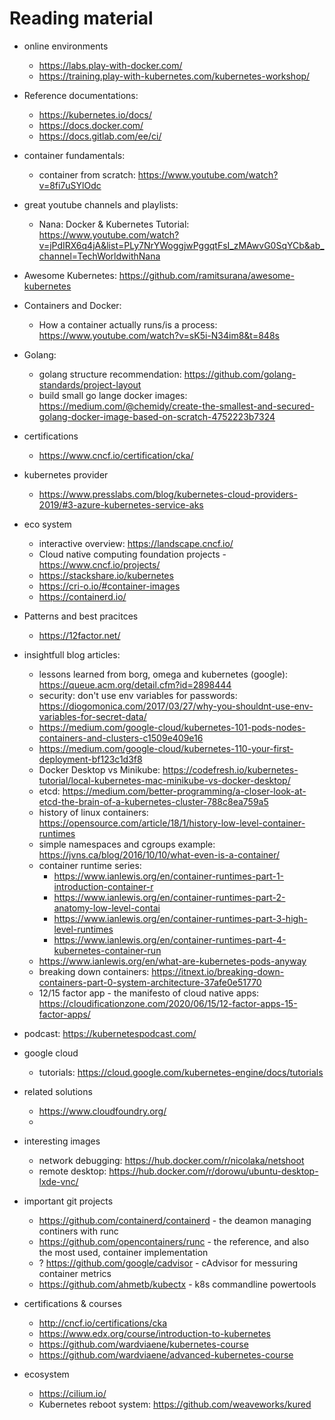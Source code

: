 # Reading material

* online environments
  * https://labs.play-with-docker.com/
  * https://training.play-with-kubernetes.com/kubernetes-workshop/

* Reference documentations:
  * https://kubernetes.io/docs/
  * https://docs.docker.com/
  * https://docs.gitlab.com/ee/ci/

* container fundamentals:
  * container from scratch: https://www.youtube.com/watch?v=8fi7uSYlOdc

* great youtube channels and playlists:
  * Nana: Docker & Kubernetes Tutorial: https://www.youtube.com/watch?v=jPdIRX6q4jA&list=PLy7NrYWoggjwPggqtFsI_zMAwvG0SqYCb&ab_channel=TechWorldwithNana

* Awesome Kubernetes: https://github.com/ramitsurana/awesome-kubernetes

* Containers and Docker:
  * How a container actually runs/is a process: https://www.youtube.com/watch?v=sK5i-N34im8&t=848s

* Golang:
  * golang structure recommendation: https://github.com/golang-standards/project-layout
  * build small go lange docker images: https://medium.com/@chemidy/create-the-smallest-and-secured-golang-docker-image-based-on-scratch-4752223b7324

* certifications
  * https://www.cncf.io/certification/cka/

* kubernetes provider
  * https://www.presslabs.com/blog/kubernetes-cloud-providers-2019/#3-azure-kubernetes-service-aks
  

* eco system 
  * interactive overview: https://landscape.cncf.io/
  * Cloud native computing foundation projects -  https://www.cncf.io/projects/
  * https://stackshare.io/kubernetes
  * https://cri-o.io/#container-images
  * https://containerd.io/

* Patterns and best pracitces
  * https://12factor.net/


* insightfull blog articles:
  * lessons learned from borg, omega and kubernetes (google): https://queue.acm.org/detail.cfm?id=2898444 
  * security: don't use env variables for passwords: https://diogomonica.com/2017/03/27/why-you-shouldnt-use-env-variables-for-secret-data/
  * https://medium.com/google-cloud/kubernetes-101-pods-nodes-containers-and-clusters-c1509e409e16
  * https://medium.com/google-cloud/kubernetes-110-your-first-deployment-bf123c1d3f8
  * Docker Desktop vs Minikube: https://codefresh.io/kubernetes-tutorial/local-kubernetes-mac-minikube-vs-docker-desktop/
  * etcd: https://medium.com/better-programming/a-closer-look-at-etcd-the-brain-of-a-kubernetes-cluster-788c8ea759a5
  * history of linux containers: https://opensource.com/article/18/1/history-low-level-container-runtimes
  * simple namespaces and cgroups example: https://jvns.ca/blog/2016/10/10/what-even-is-a-container/
  * container runtime series: 
    * https://www.ianlewis.org/en/container-runtimes-part-1-introduction-container-r
    * https://www.ianlewis.org/en/container-runtimes-part-2-anatomy-low-level-contai
    * https://www.ianlewis.org/en/container-runtimes-part-3-high-level-runtimes
    * https://www.ianlewis.org/en/container-runtimes-part-4-kubernetes-container-run
  * https://www.ianlewis.org/en/what-are-kubernetes-pods-anyway
  * breaking down containers: https://itnext.io/breaking-down-containers-part-0-system-architecture-37afe0e51770
  * 12/15 factor app - the manifesto of cloud native apps: https://cloudificationzone.com/2020/06/15/12-factor-apps-15-factor-apps/


* podcast: https://kubernetespodcast.com/

* google cloud
  * tutorials: https://cloud.google.com/kubernetes-engine/docs/tutorials

* related solutions
  * https://www.cloudfoundry.org/
  * 

* interesting images
  * network debugging: https://hub.docker.com/r/nicolaka/netshoot
  * remote desktop: https://hub.docker.com/r/dorowu/ubuntu-desktop-lxde-vnc/

* important git projects
  * https://github.com/containerd/containerd - the deamon managing continers with runc
  * https://github.com/opencontainers/runc - the reference, and also the most used, container implementation
  * ? https://github.com/google/cadvisor - cAdvisor for messuring container metrics
  * https://github.com/ahmetb/kubectx - k8s commandline powertools

* certifications & courses
  * http://cncf.io/certifications/cka
  * https://www.edx.org/course/introduction-to-kubernetes
  * https://github.com/wardviaene/kubernetes-course
  * https://github.com/wardviaene/advanced-kubernetes-course


* ecosystem
  * https://cilium.io/
  * Kubernetes reboot system: https://github.com/weaveworks/kured